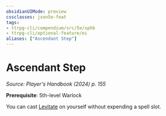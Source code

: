 ```yaml
---
obsidianUIMode: preview
cssclasses: json5e-feat
tags:
- ttrpg-cli/compendium/src/5e/xphb
- ttrpg-cli/optional-feature/ei
aliases: ["Ascendant Step"]
---
```

# Ascendant Step
*Source: Player's Handbook (2024) p. 155*  

**Prerequisite**: 5th-level Warlock

You can cast [Levitate](/3-Compendium/CLI/spells/levitate-xphb.md) on yourself without expending a spell slot.